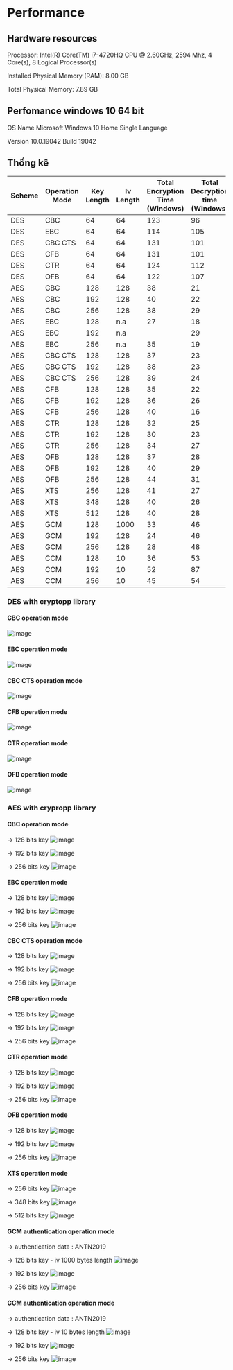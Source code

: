 # Performance

## Hardware resources

Processor:	Intel(R) Core(TM) i7-4720HQ CPU @ 2.60GHz, 2594 Mhz, 4 Core(s), 8 Logical Processor(s)

Installed Physical Memory (RAM):	8.00 GB

Total Physical Memory:	7.89 GB


## Perfomance windows 10 64 bit

OS Name	Microsoft Windows 10 Home Single Language

Version	10.0.19042 Build 19042

## Thống kê
| Scheme | Operation Mode | Key Length | Iv Length | Total Encryption Time (Windows) | Total Decryption time (Windows) | Total Encryption Time (Linux) |Total Decryption time (Linux) |
| ------    | -------------- | ---------- | ---------- | --------------------- | ----------------------- | -------------------- | ---------------------- |
| DES | CBC |64 |64 |123 |96 | | |
| DES | EBC | 64| 64| 114|105 | ||
| DES | CBC CTS |64 | 64|131 |101 || |
| DES | CFB | 64|64 | 131|101 | | |
| DES | CTR |64 | 64| 124|112 | | |
| DES | OFB | 64| 64| 122|107 | | |
| AES | CBC |128 |128 |38 |21 | | |
| AES | CBC | 192|128 | 40|22 | | |
| AES | CBC | 256| 128| 38|29 | | |
| AES | EBC | 128| n.a| 27|18 | | |
| AES | EBC | 192| n.a| | 29|16 | |
| AES | EBC | 256| n.a| 35|19 | | |
| AES | CBC CTS|128 | 128| 37|23 | | |
| AES | CBC CTS|192 | 128|38 |23 | | |
| AES | CBC CTS| 256|128 | 39|24 | | |
| AES | CFB |128| 128| 35| 22| | |
| AES | CFB |192| 128| 36|26 | | |
| AES | CFB |256|128 | 40| 16| | |
| AES | CTR |128| 128| 32| 25| | |
| AES | CTR |192| 128| 30|23 | | |
| AES | CTR |256|128 | 34|27 | | |
| AES | OFB |128| 128|37 |28 | | |
| AES | OFB |192| 128| 40|29 | | |
| AES | OFB |256|128 |44 | 31| | |
| AES | XTS |256| 128|41 |27 | | |
| AES | XTS |348| 128|40 | 26| | |
| AES | XTS |512|128 | 40|28 | | |
| AES | GCM |128| 1000| 33| 46| | |
| AES | GCM |192| 128| 24| 46| | |
| AES | GCM |256|128 |28 |48 | | |
| AES | CCM |128| 10|36 |53 | | |
| AES | CCM |192| 10| 52|87 | | |
| AES | CCM |256|10 | 45|54 | | |

### DES with cryptopp library

#### CBC operation mode
![image](https://user-images.githubusercontent.com/31529599/120057225-a78cfa80-c06b-11eb-8951-ff2cd99ffc7d.png)


#### EBC operation mode
![image](https://user-images.githubusercontent.com/31529599/120057255-ea4ed280-c06b-11eb-8c76-99fce400cd1e.png)

#### CBC CTS operation mode
![image](https://user-images.githubusercontent.com/31529599/120057261-005c9300-c06c-11eb-94ae-18474e091b68.png)

#### CFB operation mode
![image](https://user-images.githubusercontent.com/31529599/120057301-3bf75d00-c06c-11eb-81ed-4005c5e7b191.png)

#### CTR operation mode
![image](https://user-images.githubusercontent.com/31529599/120057318-516c8700-c06c-11eb-83f4-0dc841044c7a.png)

#### OFB operation mode
![image](https://user-images.githubusercontent.com/31529599/120057328-5e897600-c06c-11eb-9f93-902a2828b4b7.png)


### AES with crypropp library

#### CBC operation mode
-> 128 bits key
![image](https://user-images.githubusercontent.com/31529599/120057373-ca6bde80-c06c-11eb-876b-f11095c91dc9.png)

-> 192 bits key
![image](https://user-images.githubusercontent.com/31529599/120057410-f9825000-c06c-11eb-803f-73b8cab0fc61.png)

-> 256 bits key
![image](https://user-images.githubusercontent.com/31529599/120057416-0c952000-c06d-11eb-92c8-f2a90204cb2f.png)


#### EBC operation mode
-> 128 bits key
![image](https://user-images.githubusercontent.com/31529599/120057438-38b0a100-c06d-11eb-95f0-3d0a6b2b2421.png)

-> 192 bits key
![image](https://user-images.githubusercontent.com/31529599/120057463-7281a780-c06d-11eb-82ea-074df5e899ed.png)

-> 256 bits key
![image](https://user-images.githubusercontent.com/31529599/120057480-a9f05400-c06d-11eb-890f-8396b2f94f92.png)



#### CBC CTS operation mode
-> 128 bits key
![image](https://user-images.githubusercontent.com/31529599/120057492-c1c7d800-c06d-11eb-8af5-10fcf189fe62.png)


-> 192 bits key
![image](https://user-images.githubusercontent.com/31529599/120057497-d4daa800-c06d-11eb-9f35-e3fb7e70fcef.png)


-> 256 bits key
![image](https://user-images.githubusercontent.com/31529599/120057509-e623b480-c06d-11eb-96d9-427910d7297f.png)


#### CFB operation mode
-> 128 bits key
![image](https://user-images.githubusercontent.com/31529599/120057524-005d9280-c06e-11eb-8864-8c9d64e50255.png)

-> 192 bits key
![image](https://user-images.githubusercontent.com/31529599/120057547-15d2bc80-c06e-11eb-901e-92f873a2e015.png)

-> 256 bits key
![image](https://user-images.githubusercontent.com/31529599/120057554-25ea9c00-c06e-11eb-9639-7e61732ce3d2.png)


#### CTR operation mode
-> 128 bits key
![image](https://user-images.githubusercontent.com/31529599/120057562-3ac72f80-c06e-11eb-8a31-07dae2b63b5a.png)

-> 192 bits key
![image](https://user-images.githubusercontent.com/31529599/120057578-503c5980-c06e-11eb-997d-06541bccc287.png)

-> 256 bits key
![image](https://user-images.githubusercontent.com/31529599/120057592-63e7c000-c06e-11eb-8659-5ff0d86d1d7b.png)


#### OFB operation mode
-> 128 bits key
![image](https://user-images.githubusercontent.com/31529599/120057685-38190a00-c06f-11eb-97a9-52a94d22f59b.png)

-> 192 bits key
![image](https://user-images.githubusercontent.com/31529599/120057693-436c3580-c06f-11eb-8e54-f5d22cfcada3.png)

-> 256 bits key
![image](https://user-images.githubusercontent.com/31529599/120057703-57179c00-c06f-11eb-981e-a0d044fdf1a8.png)



#### XTS operation mode
-> 256 bits key
![image](https://user-images.githubusercontent.com/31529599/120057725-8a5a2b00-c06f-11eb-806a-3efeab4da248.png)

-> 348 bits key
![image](https://user-images.githubusercontent.com/31529599/120057728-9645ed00-c06f-11eb-9d40-82245fab80bf.png)

-> 512 bits key
![image](https://user-images.githubusercontent.com/31529599/120057736-a5c53600-c06f-11eb-856f-94cde3a96d17.png)



#### GCM authentication operation mode
-> authentication data : ANTN2019

-> 128 bits key - iv 1000 bytes length
![image](https://user-images.githubusercontent.com/31529599/120057822-782cbc80-c070-11eb-82d9-534190ae8132.png)

-> 192 bits key
![image](https://user-images.githubusercontent.com/31529599/120057835-8e3a7d00-c070-11eb-873e-a533b7e7d759.png)

-> 256 bits key
![image](https://user-images.githubusercontent.com/31529599/120057842-a3171080-c070-11eb-9281-b41021bab535.png)



#### CCM authentication operation mode
-> authentication data : ANTN2019

-> 128 bits key - iv 10 bytes length
![image](https://user-images.githubusercontent.com/31529599/120057852-b88c3a80-c070-11eb-8d1b-7d394ec5e134.png)

-> 192 bits key
![image](https://user-images.githubusercontent.com/31529599/120057879-dfe30780-c070-11eb-8e52-8819e751180c.png)


-> 256 bits key
![image](https://user-images.githubusercontent.com/31529599/120057882-effae700-c070-11eb-973c-808634ec953b.png)

